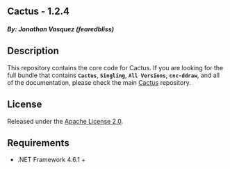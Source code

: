 ## Cactus - 1.2.4
##### By: Jonathan Vasquez (fearedbliss)

## Description

This repository contains the core code for Cactus. If you are looking 
for the full bundle that contains **`Cactus`**, **`Singling`**,
**`All Versions`**, **`cnc-ddraw`**, and all of the documentation,
please check the main [Cactus](https://github.com/fearedbliss/Cactus)
repository.

## License

Released under the [Apache License 2.0](LICENSE.txt).

## Requirements

- .NET Framework 4.6.1 +